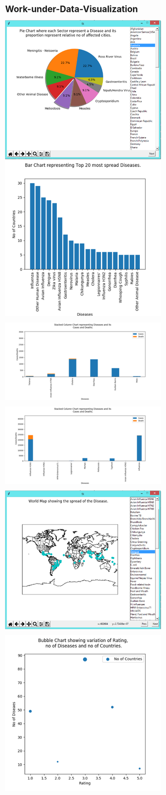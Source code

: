 # Work-under-Data-Visualization

<img src="https://raw.githubusercontent.com/addy1995/Work-under-Data-Visualization/master/Screenshots/tech1_1.PNG">
<br><img src="https://raw.githubusercontent.com/addy1995/Work-under-Data-Visualization/master/Screenshots/tech2.png"><br>
<br><img src="https://github.com/addy1995/Work-under-Data-Visualization/blob/master/Screenshots/tech3_3.png"><br>
<br><img src="https://github.com/addy1995/Work-under-Data-Visualization/blob/master/Screenshots/tech3_1.png"><br>
<br><img src="https://github.com/addy1995/Work-under-Data-Visualization/blob/master/Screenshots/tech4_2.png"><br>
<br><img src="https://github.com/addy1995/Work-under-Data-Visualization/blob/master/Screenshots/tech5.png"><br>
